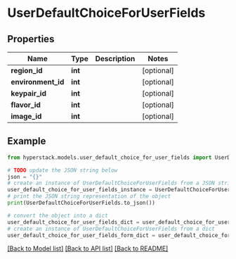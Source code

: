 # UserDefaultChoiceForUserFields


## Properties

Name | Type | Description | Notes
------------ | ------------- | ------------- | -------------
**region_id** | **int** |  | [optional] 
**environment_id** | **int** |  | [optional] 
**keypair_id** | **int** |  | [optional] 
**flavor_id** | **int** |  | [optional] 
**image_id** | **int** |  | [optional] 

## Example

```python
from hyperstack.models.user_default_choice_for_user_fields import UserDefaultChoiceForUserFields

# TODO update the JSON string below
json = "{}"
# create an instance of UserDefaultChoiceForUserFields from a JSON string
user_default_choice_for_user_fields_instance = UserDefaultChoiceForUserFields.from_json(json)
# print the JSON string representation of the object
print(UserDefaultChoiceForUserFields.to_json())

# convert the object into a dict
user_default_choice_for_user_fields_dict = user_default_choice_for_user_fields_instance.to_dict()
# create an instance of UserDefaultChoiceForUserFields from a dict
user_default_choice_for_user_fields_form_dict = user_default_choice_for_user_fields.from_dict(user_default_choice_for_user_fields_dict)
```
[[Back to Model list]](../README.md#documentation-for-models) [[Back to API list]](../README.md#documentation-for-api-endpoints) [[Back to README]](../README.md)


